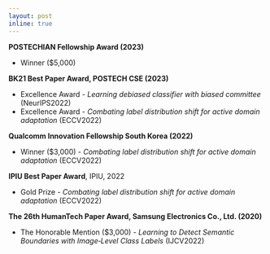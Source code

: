 ```yaml
---
layout: post
inline: true
---
```


**POSTECHIAN Fellowship Award (2023)**
- Winner ($5,000)

**BK21 Best Paper Award, POSTECH CSE (2023)**
- Excellence Award \- *Learning debiased classifier with biased committee* (NeurIPS2022)
- Excellence Award \- *Combating label distribution shift for active domain adaptation* (ECCV2022)

**Qualcomm Innovation Fellowship South Korea (2022)**
- Winner ($3,000) \- *Combating label distribution shift for active domain adaptation* (ECCV2022)

**IPIU Best Paper Award**, IPIU, 2022 
- Gold Prize \- *Combating label distribution shift for active domain adaptation* (ECCV2022)

**The 26th HumanTech Paper Award, Samsung Electronics Co., Ltd. (2020)**
- The Honorable Mention ($3,000) \- *Learning to Detect Semantic Boundaries with Image‑Level Class Labels* (IJCV2022)